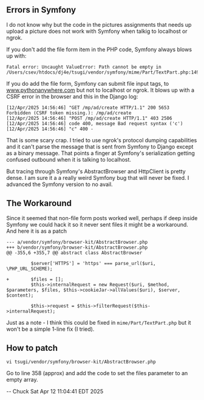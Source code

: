 

Errors in Symfony
-----------------

I do not know why but the code in the pictures assignments that needs up upload a picture
does not work with Symfony when talkig to localhost or ngrok.

If you don't add the file form item in the PHP code, Symfony always blows up with:

    Fatal error: Uncaught ValueError: Path cannot be empty in 
    /Users/csev/htdocs/dj4e/tsugi/vendor/symfony/mime/Part/TextPart.php:149

If you do add the file form, Symfony can submit file input tags, to 
www.pythonanywhere.com but not to localhost or ngrok.  It blows up with
a CSRF error in the browser and this in the Django log:

    [12/Apr/2025 14:56:46] "GET /mp/ad/create HTTP/1.1" 200 5653
    Forbidden (CSRF token missing.): /mp/ad/create
    [12/Apr/2025 14:56:46] "POST /mp/ad/create HTTP/1.1" 403 2506
    [12/Apr/2025 14:56:46] code 400, message Bad request syntax ('c')
    [12/Apr/2025 14:56:46] "c" 400 -

That is some scary crap.  I tried to use ngrok's protocol dumping
capabilities and it can't parse the message that is sent from Symfony
to Django except as a binary message.  That points a finger at
Symfony's serialization getting confused outbound when it is talking
to localhost.

But tracing through Symfony's AbstractBrowser and HttpClient is pretty
dense.  I am sure it a a really weird Symfony bug that will never be
fixed.   I advanced the Symfony version to no avail.

The Workaround
--------------

Since it seemed that non-file form posts worked well, perhaps if deep inside
Symfony we could hack it so it never sent files it might be a workaround.
And here it is as a patch

    --- a/vendor/symfony/browser-kit/AbstractBrowser.php
    +++ b/vendor/symfony/browser-kit/AbstractBrowser.php
    @@ -355,6 +355,7 @@ abstract class AbstractBrowser
     
             $server['HTTPS'] = 'https' === parse_url($uri, \PHP_URL_SCHEME);
     
    +        $files = [];
             $this->internalRequest = new Request($uri, $method, $parameters, $files, $this->cookieJar->allValues($uri), $server, $content);
     
             $this->request = $this->filterRequest($this->internalRequest);

Just as a note - I think this could be fixed in `mime/Part/TextPart.php` but it
won't be a simple 1-line fix (I tried).


How to patch
------------

	vi tsugi/vendor/symfony/browser-kit/AbstractBrowser.php

Go to line 358 (approx) and add the code to set the files parameter to an empty array.



-- Chuck Sat Apr 12 11:04:41 EDT 2025

